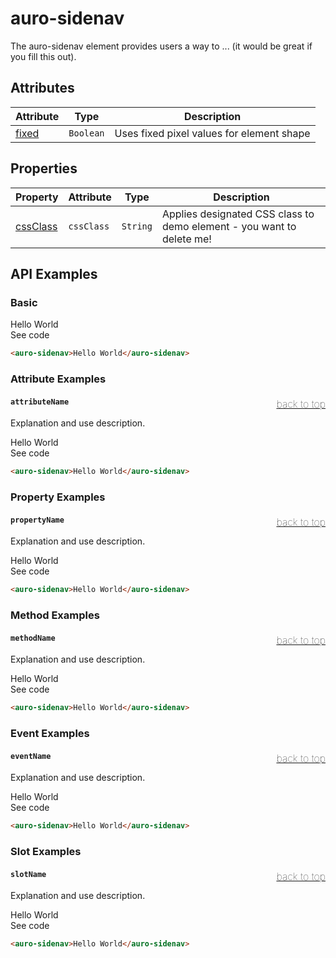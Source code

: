 <!-- AURO-GENERATED-CONTENT:START (FILE:src=./../api.md) -->
<!-- The below content is automatically added from ./../api.md -->

# auro-sidenav

The auro-sidenav element provides users a way to ... (it would be great if you fill this out).

## Attributes

| Attribute | Type      | Description                               |
|-----------|-----------|-------------------------------------------|
| [fixed](#fixed)   | `Boolean` | Uses fixed pixel values for element shape |

## Properties

| Property   | Attribute  | Type     | Description                                      |
|------------|------------|----------|--------------------------------------------------|
| [cssClass](#cssClass) | `cssClass` | `String` | Applies designated CSS class to demo element - you want to delete me! |
<!-- AURO-GENERATED-CONTENT:END -->

## API Examples

### Basic

<div class="twoColDemoRow">
  <div>
    <div class="exampleWrapper">
      <!-- AURO-GENERATED-CONTENT:START (FILE:src=./../../apiExamples/basic.html) -->
      <!-- The below content is automatically added from ./../../apiExamples/basic.html -->
      <auro-sidenav>Hello World</auro-sidenav>
      <!-- AURO-GENERATED-CONTENT:END -->
    </div>
<auro-accordion lowProfile justifyRight>
  <span slot="trigger">See code</span>
<!-- AURO-GENERATED-CONTENT:START (CODE:src=./../../apiExamples/basic.html) -->
<!-- The below code snippet is automatically added from ./../../apiExamples/basic.html -->

```html
<auro-sidenav>Hello World</auro-sidenav>
```
<!-- AURO-GENERATED-CONTENT:END -->
</auro-accordion>

### Attribute Examples

#### <a name="attributeName"></a>`attributeName`<a href="#auro-sidenav" style="float: right; font-size: 1rem; font-weight: 100;">back to top</a>
Explanation and use description.

<div class="exampleWrapper">
  <!-- AURO-GENERATED-CONTENT:START (FILE:src=./../../apiExamples/basic.html) -->
  <!-- The below content is automatically added from ./../../apiExamples/basic.html -->
  <auro-sidenav>Hello World</auro-sidenav>
  <!-- AURO-GENERATED-CONTENT:END -->
</div>
<auro-accordion lowProfile justifyRight>
  <span slot="trigger">See code</span>
<!-- AURO-GENERATED-CONTENT:START (CODE:src=./../../apiExamples/basic.html) -->
<!-- The below code snippet is automatically added from ./../../apiExamples/basic.html -->

```html
<auro-sidenav>Hello World</auro-sidenav>
```
<!-- AURO-GENERATED-CONTENT:END -->
</auro-accordion>

### Property Examples

#### <a name="propertyName"></a>`propertyName`<a href="#auro-sidenav" style="float: right; font-size: 1rem; font-weight: 100;">back to top</a>
Explanation and use description.

<div class="exampleWrapper">
  <!-- AURO-GENERATED-CONTENT:START (FILE:src=./../../apiExamples/basic.html) -->
  <!-- The below content is automatically added from ./../../apiExamples/basic.html -->
  <auro-sidenav>Hello World</auro-sidenav>
  <!-- AURO-GENERATED-CONTENT:END -->
</div>
<auro-accordion lowProfile justifyRight>
  <span slot="trigger">See code</span>
<!-- AURO-GENERATED-CONTENT:START (CODE:src=./../../apiExamples/basic.html) -->
<!-- The below code snippet is automatically added from ./../../apiExamples/basic.html -->

```html
<auro-sidenav>Hello World</auro-sidenav>
```
<!-- AURO-GENERATED-CONTENT:END -->
</auro-accordion>

### Method Examples

#### <a name="methodName"></a>`methodName`<a href="#auro-sidenav" style="float: right; font-size: 1rem; font-weight: 100;">back to top</a>
Explanation and use description.

<div class="exampleWrapper">
  <!-- AURO-GENERATED-CONTENT:START (FILE:src=./../../apiExamples/basic.html) -->
  <!-- The below content is automatically added from ./../../apiExamples/basic.html -->
  <auro-sidenav>Hello World</auro-sidenav>
  <!-- AURO-GENERATED-CONTENT:END -->
</div>
<auro-accordion lowProfile justifyRight>
  <span slot="trigger">See code</span>
<!-- AURO-GENERATED-CONTENT:START (CODE:src=./../../apiExamples/basic.html) -->
<!-- The below code snippet is automatically added from ./../../apiExamples/basic.html -->

```html
<auro-sidenav>Hello World</auro-sidenav>
```
<!-- AURO-GENERATED-CONTENT:END -->
</auro-accordion>

### Event Examples

#### <a name="eventName"></a>`eventName`<a href="#auro-sidenav" style="float: right; font-size: 1rem; font-weight: 100;">back to top</a>
Explanation and use description.

<div class="exampleWrapper">
  <!-- AURO-GENERATED-CONTENT:START (FILE:src=./../../apiExamples/basic.html) -->
  <!-- The below content is automatically added from ./../../apiExamples/basic.html -->
  <auro-sidenav>Hello World</auro-sidenav>
  <!-- AURO-GENERATED-CONTENT:END -->
</div>
<auro-accordion lowProfile justifyRight>
  <span slot="trigger">See code</span>
<!-- AURO-GENERATED-CONTENT:START (CODE:src=./../../apiExamples/basic.html) -->
<!-- The below code snippet is automatically added from ./../../apiExamples/basic.html -->

```html
<auro-sidenav>Hello World</auro-sidenav>
```
<!-- AURO-GENERATED-CONTENT:END -->
</auro-accordion>

### Slot Examples

#### <a name="slotName"></a>`slotName`<a href="#auro-sidenav" style="float: right; font-size: 1rem; font-weight: 100;">back to top</a>
Explanation and use description.

<div class="exampleWrapper">
  <!-- AURO-GENERATED-CONTENT:START (FILE:src=./../../apiExamples/basic.html) -->
  <!-- The below content is automatically added from ./../../apiExamples/basic.html -->
  <auro-sidenav>Hello World</auro-sidenav>
  <!-- AURO-GENERATED-CONTENT:END -->
</div>
<auro-accordion lowProfile justifyRight>
  <span slot="trigger">See code</span>
<!-- AURO-GENERATED-CONTENT:START (CODE:src=./../../apiExamples/basic.html) -->
<!-- The below code snippet is automatically added from ./../../apiExamples/basic.html -->

```html
<auro-sidenav>Hello World</auro-sidenav>
```
<!-- AURO-GENERATED-CONTENT:END -->
</auro-accordion>
